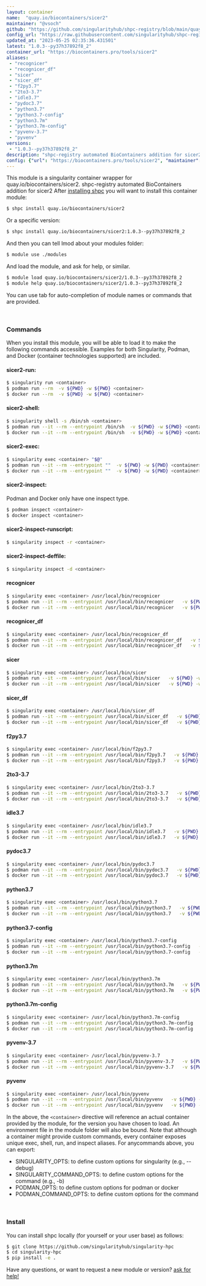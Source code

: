 ```yaml
---
layout: container
name:  "quay.io/biocontainers/sicer2"
maintainer: "@vsoch"
github: "https://github.com/singularityhub/shpc-registry/blob/main/quay.io/biocontainers/sicer2/container.yaml"
config_url: "https://raw.githubusercontent.com/singularityhub/shpc-registry/main/quay.io/biocontainers/sicer2/container.yaml"
updated_at: "2023-05-25 02:35:36.431501"
latest: "1.0.3--py37h37892f8_2"
container_url: "https://biocontainers.pro/tools/sicer2"
aliases:
 - "recognicer"
 - "recognicer_df"
 - "sicer"
 - "sicer_df"
 - "f2py3.7"
 - "2to3-3.7"
 - "idle3.7"
 - "pydoc3.7"
 - "python3.7"
 - "python3.7-config"
 - "python3.7m"
 - "python3.7m-config"
 - "pyvenv-3.7"
 - "pyvenv"
versions:
 - "1.0.3--py37h37892f8_2"
description: "shpc-registry automated BioContainers addition for sicer2"
config: {"url": "https://biocontainers.pro/tools/sicer2", "maintainer": "@vsoch", "description": "shpc-registry automated BioContainers addition for sicer2", "latest": {"1.0.3--py37h37892f8_2": "sha256:d5e957a3d4b01a6cbe55117151fbbd664d261524c1f367585b31c1123980cf9f"}, "tags": {"1.0.3--py37h37892f8_2": "sha256:d5e957a3d4b01a6cbe55117151fbbd664d261524c1f367585b31c1123980cf9f"}, "docker": "quay.io/biocontainers/sicer2", "aliases": {"recognicer": "/usr/local/bin/recognicer", "recognicer_df": "/usr/local/bin/recognicer_df", "sicer": "/usr/local/bin/sicer", "sicer_df": "/usr/local/bin/sicer_df", "f2py3.7": "/usr/local/bin/f2py3.7", "2to3-3.7": "/usr/local/bin/2to3-3.7", "idle3.7": "/usr/local/bin/idle3.7", "pydoc3.7": "/usr/local/bin/pydoc3.7", "python3.7": "/usr/local/bin/python3.7", "python3.7-config": "/usr/local/bin/python3.7-config", "python3.7m": "/usr/local/bin/python3.7m", "python3.7m-config": "/usr/local/bin/python3.7m-config", "pyvenv-3.7": "/usr/local/bin/pyvenv-3.7", "pyvenv": "/usr/local/bin/pyvenv"}}
---
```


This module is a singularity container wrapper for quay.io/biocontainers/sicer2.
shpc-registry automated BioContainers addition for sicer2
After [installing shpc](#install) you will want to install this container module:


```bash
$ shpc install quay.io/biocontainers/sicer2
```

Or a specific version:

```bash
$ shpc install quay.io/biocontainers/sicer2:1.0.3--py37h37892f8_2
```

And then you can tell lmod about your modules folder:

```bash
$ module use ./modules
```

And load the module, and ask for help, or similar.

```bash
$ module load quay.io/biocontainers/sicer2/1.0.3--py37h37892f8_2
$ module help quay.io/biocontainers/sicer2/1.0.3--py37h37892f8_2
```

You can use tab for auto-completion of module names or commands that are provided.

<br>

### Commands

When you install this module, you will be able to load it to make the following commands accessible.
Examples for both Singularity, Podman, and Docker (container technologies supported) are included.

#### sicer2-run:

```bash
$ singularity run <container>
$ podman run --rm  -v ${PWD} -w ${PWD} <container>
$ docker run --rm  -v ${PWD} -w ${PWD} <container>
```

#### sicer2-shell:

```bash
$ singularity shell -s /bin/sh <container>
$ podman run --it --rm --entrypoint /bin/sh  -v ${PWD} -w ${PWD} <container>
$ docker run --it --rm --entrypoint /bin/sh  -v ${PWD} -w ${PWD} <container>
```

#### sicer2-exec:

```bash
$ singularity exec <container> "$@"
$ podman run --it --rm --entrypoint ""  -v ${PWD} -w ${PWD} <container> "$@"
$ docker run --it --rm --entrypoint ""  -v ${PWD} -w ${PWD} <container> "$@"
```

#### sicer2-inspect:

Podman and Docker only have one inspect type.

```bash
$ podman inspect <container>
$ docker inspect <container>
```

#### sicer2-inspect-runscript:

```bash
$ singularity inspect -r <container>
```

#### sicer2-inspect-deffile:

```bash
$ singularity inspect -d <container>
```


#### recognicer

```bash
$ singularity exec <container> /usr/local/bin/recognicer
$ podman run --it --rm --entrypoint /usr/local/bin/recognicer   -v ${PWD} -w ${PWD} <container> -c " $@"
$ docker run --it --rm --entrypoint /usr/local/bin/recognicer   -v ${PWD} -w ${PWD} <container> -c " $@"
```


#### recognicer_df

```bash
$ singularity exec <container> /usr/local/bin/recognicer_df
$ podman run --it --rm --entrypoint /usr/local/bin/recognicer_df   -v ${PWD} -w ${PWD} <container> -c " $@"
$ docker run --it --rm --entrypoint /usr/local/bin/recognicer_df   -v ${PWD} -w ${PWD} <container> -c " $@"
```


#### sicer

```bash
$ singularity exec <container> /usr/local/bin/sicer
$ podman run --it --rm --entrypoint /usr/local/bin/sicer   -v ${PWD} -w ${PWD} <container> -c " $@"
$ docker run --it --rm --entrypoint /usr/local/bin/sicer   -v ${PWD} -w ${PWD} <container> -c " $@"
```


#### sicer_df

```bash
$ singularity exec <container> /usr/local/bin/sicer_df
$ podman run --it --rm --entrypoint /usr/local/bin/sicer_df   -v ${PWD} -w ${PWD} <container> -c " $@"
$ docker run --it --rm --entrypoint /usr/local/bin/sicer_df   -v ${PWD} -w ${PWD} <container> -c " $@"
```


#### f2py3.7

```bash
$ singularity exec <container> /usr/local/bin/f2py3.7
$ podman run --it --rm --entrypoint /usr/local/bin/f2py3.7   -v ${PWD} -w ${PWD} <container> -c " $@"
$ docker run --it --rm --entrypoint /usr/local/bin/f2py3.7   -v ${PWD} -w ${PWD} <container> -c " $@"
```


#### 2to3-3.7

```bash
$ singularity exec <container> /usr/local/bin/2to3-3.7
$ podman run --it --rm --entrypoint /usr/local/bin/2to3-3.7   -v ${PWD} -w ${PWD} <container> -c " $@"
$ docker run --it --rm --entrypoint /usr/local/bin/2to3-3.7   -v ${PWD} -w ${PWD} <container> -c " $@"
```


#### idle3.7

```bash
$ singularity exec <container> /usr/local/bin/idle3.7
$ podman run --it --rm --entrypoint /usr/local/bin/idle3.7   -v ${PWD} -w ${PWD} <container> -c " $@"
$ docker run --it --rm --entrypoint /usr/local/bin/idle3.7   -v ${PWD} -w ${PWD} <container> -c " $@"
```


#### pydoc3.7

```bash
$ singularity exec <container> /usr/local/bin/pydoc3.7
$ podman run --it --rm --entrypoint /usr/local/bin/pydoc3.7   -v ${PWD} -w ${PWD} <container> -c " $@"
$ docker run --it --rm --entrypoint /usr/local/bin/pydoc3.7   -v ${PWD} -w ${PWD} <container> -c " $@"
```


#### python3.7

```bash
$ singularity exec <container> /usr/local/bin/python3.7
$ podman run --it --rm --entrypoint /usr/local/bin/python3.7   -v ${PWD} -w ${PWD} <container> -c " $@"
$ docker run --it --rm --entrypoint /usr/local/bin/python3.7   -v ${PWD} -w ${PWD} <container> -c " $@"
```


#### python3.7-config

```bash
$ singularity exec <container> /usr/local/bin/python3.7-config
$ podman run --it --rm --entrypoint /usr/local/bin/python3.7-config   -v ${PWD} -w ${PWD} <container> -c " $@"
$ docker run --it --rm --entrypoint /usr/local/bin/python3.7-config   -v ${PWD} -w ${PWD} <container> -c " $@"
```


#### python3.7m

```bash
$ singularity exec <container> /usr/local/bin/python3.7m
$ podman run --it --rm --entrypoint /usr/local/bin/python3.7m   -v ${PWD} -w ${PWD} <container> -c " $@"
$ docker run --it --rm --entrypoint /usr/local/bin/python3.7m   -v ${PWD} -w ${PWD} <container> -c " $@"
```


#### python3.7m-config

```bash
$ singularity exec <container> /usr/local/bin/python3.7m-config
$ podman run --it --rm --entrypoint /usr/local/bin/python3.7m-config   -v ${PWD} -w ${PWD} <container> -c " $@"
$ docker run --it --rm --entrypoint /usr/local/bin/python3.7m-config   -v ${PWD} -w ${PWD} <container> -c " $@"
```


#### pyvenv-3.7

```bash
$ singularity exec <container> /usr/local/bin/pyvenv-3.7
$ podman run --it --rm --entrypoint /usr/local/bin/pyvenv-3.7   -v ${PWD} -w ${PWD} <container> -c " $@"
$ docker run --it --rm --entrypoint /usr/local/bin/pyvenv-3.7   -v ${PWD} -w ${PWD} <container> -c " $@"
```


#### pyvenv

```bash
$ singularity exec <container> /usr/local/bin/pyvenv
$ podman run --it --rm --entrypoint /usr/local/bin/pyvenv   -v ${PWD} -w ${PWD} <container> -c " $@"
$ docker run --it --rm --entrypoint /usr/local/bin/pyvenv   -v ${PWD} -w ${PWD} <container> -c " $@"
```



In the above, the `<container>` directive will reference an actual container provided
by the module, for the version you have chosen to load. An environment file in the
module folder will also be bound. Note that although a container
might provide custom commands, every container exposes unique exec, shell, run, and
inspect aliases. For anycommands above, you can export:

 - SINGULARITY_OPTS: to define custom options for singularity (e.g., --debug)
 - SINGULARITY_COMMAND_OPTS: to define custom options for the command (e.g., -b)
 - PODMAN_OPTS: to define custom options for podman or docker
 - PODMAN_COMMAND_OPTS: to define custom options for the command

<br>

### Install

You can install shpc locally (for yourself or your user base) as follows:

```bash
$ git clone https://github.com/singularityhub/singularity-hpc
$ cd singularity-hpc
$ pip install -e .
```

Have any questions, or want to request a new module or version? [ask for help!](https://github.com/singularityhub/singularity-hpc/issues)